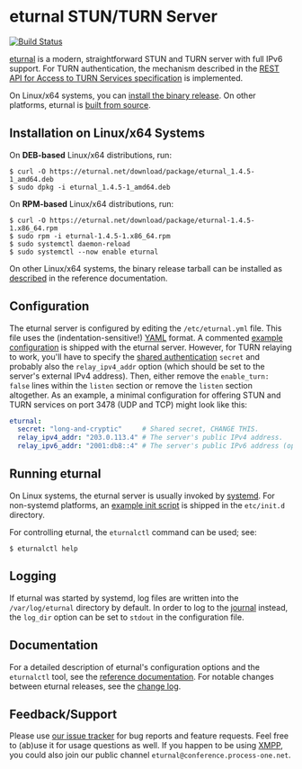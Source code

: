 # eturnal STUN/TURN Server

[![Build Status](https://travis-ci.org/processone/eturnal.svg?branch=master)][1]

[eturnal][2] is a modern, straightforward STUN and TURN server with full IPv6
support. For TURN authentication, the mechanism described in the [REST API for
Access to TURN Services specification][3] is implemented.

On Linux/x64 systems, you can [install the binary
release](#installation-on-linuxx64-systems). On other platforms, eturnal is
[built from source][4].

## Installation on Linux/x64 Systems

On **DEB-based** Linux/x64 distributions, run:

    $ curl -O https://eturnal.net/download/package/eturnal_1.4.5-1_amd64.deb
    $ sudo dpkg -i eturnal_1.4.5-1_amd64.deb

On **RPM-based** Linux/x64 distributions, run:

    $ curl -O https://eturnal.net/download/package/eturnal-1.4.5-1.x86_64.rpm
    $ sudo rpm -i eturnal-1.4.5-1.x86_64.rpm
    $ sudo systemctl daemon-reload
    $ sudo systemctl --now enable eturnal

On other Linux/x64 systems, the binary release tarball can be installed as
[described][5] in the reference documentation.

## Configuration

The eturnal server is configured by editing the `/etc/eturnal.yml` file. This
file uses the (indentation-sensitive!) [YAML][6] format. A commented [example
configuration][7] is shipped with the eturnal server. However, for TURN relaying
to work, you'll have to specify the [shared authentication][3] `secret` and
probably also the `relay_ipv4_addr` option (which should be set to the server's
external IPv4 address). Then, either remove the `enable_turn: false` lines
within the `listen` section or remove the `listen` section altogether. As an
example, a minimal configuration for offering STUN and TURN services on port
3478 (UDP and TCP) might look like this:

```yaml
eturnal:
  secret: "long-and-cryptic"     # Shared secret, CHANGE THIS.
  relay_ipv4_addr: "203.0.113.4" # The server's public IPv4 address.
  relay_ipv6_addr: "2001:db8::4" # The server's public IPv6 address (optional).
```

## Running eturnal

On Linux systems, the eturnal server is usually invoked by [systemd][8]. For
non-systemd platforms, an [example init script][9] is shipped in the
`etc/init.d` directory.

For controlling eturnal, the `eturnalctl` command can be used; see:

    $ eturnalctl help

## Logging

If eturnal was started by systemd, log files are written into the
`/var/log/eturnal` directory by default. In order to log to the [journal][10]
instead, the `log_dir` option can be set to `stdout` in the configuration file.

## Documentation

For a detailed description of eturnal's configuration options and the
`eturnalctl` tool, see the [reference documentation][11]. For notable changes
between eturnal releases, see the [change log][12].

## Feedback/Support

Please use [our issue tracker][13] for bug reports and feature requests. Feel
free to (ab)use it for usage questions as well. If you happen to be using
[XMPP][14], you could also join our public channel
`eturnal@conference.process-one.net`.

 [1]: https://travis-ci.org/processone/eturnal
 [2]: https://eturnal.net/
 [3]: https://tools.ietf.org/html/draft-uberti-behave-turn-rest-00
 [4]: https://github.com/processone/eturnal/blob/1.4.5/INSTALL.md
 [5]: https://eturnal.net/documentation/#Installation
 [6]: https://en.wikipedia.org/wiki/YAML
 [7]: https://github.com/processone/eturnal/blob/1.4.5/config/eturnal.yml
 [8]: https://www.freedesktop.org/software/systemd/man/systemctl.html
 [9]: https://github.com/processone/eturnal/blob/1.4.5/scripts/eturnal.init
[10]: https://www.freedesktop.org/software/systemd/man/systemd-journald.service.html
[11]: https://eturnal.net/documentation/
[12]: https://github.com/processone/eturnal/blob/1.4.5/CHANGELOG.md
[13]: https://github.com/processone/eturnal/issues
[14]: https://xmpp.org
